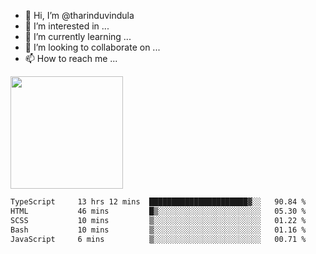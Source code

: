 - 👋 Hi, I’m @tharinduvindula
- 👀 I’m interested in ...
- 🌱 I’m currently learning ...
- 💞️ I’m looking to collaborate on ...
- 📫 How to reach me ...

<!---
tharinduvindula/tharinduvindula is a ✨ special ✨ repository because its `README.md` (this file) appears on your GitHub profile.
You can click the Preview link to take a look at your changes.
--->

<img height="180em" src="https://github-readme-stats.vercel.app/api?username=tharinduvindula&show_icons=true&hide_border=false&&count_private=true&include_all_commits=true" />


<!--START_SECTION:waka-->

```txt
TypeScript     13 hrs 12 mins  ██████████████████████▓░░   90.84 %
HTML           46 mins         █▒░░░░░░░░░░░░░░░░░░░░░░░   05.30 %
SCSS           10 mins         ▒░░░░░░░░░░░░░░░░░░░░░░░░   01.22 %
Bash           10 mins         ▒░░░░░░░░░░░░░░░░░░░░░░░░   01.16 %
JavaScript     6 mins          ▒░░░░░░░░░░░░░░░░░░░░░░░░   00.71 %
```

<!--END_SECTION:waka-->

